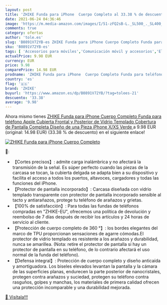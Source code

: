 ```yaml
---
layout: post
title: 'ZHIKE Funda para iPhone  Cuerpo Completo al 33.38 % de descuento'
date: 2021-06-24 04:36:46
image: 'https://m.media-amazon.com/images/I/51-zFQ2sB-L._SL500_._SL400_.jpg'
comments: true
category: ofertas
author: 'tole.es'
slug: 'B0891V72YB-es ZHIKE Funda para iPhone Cuerpo Completo Funda para...'
sku: 'B0891V72YB-es'
tags: [ 'Accesorios para móviles','Comunicación móvil y accesorios','Electrónica','Fundas y carcasas para teléfonos móviles','apple','iphone','zhike', ]
actualPrice: 9.98 EUR
currency: EUR
price: 9.98
comparePrice: 14.98 EUR
prodname: 'ZHIKE Funda para iPhone  Cuerpo Completo Funda para teléfono Apple Cubierta Frontal y Posterior de Vidrio Templado Cobertura de Pantalla Completa Diseño de una Pieza  iPhone X/XS  Verde '
country: 'es'
flag: '🇪🇸'
brand: 'ZHIKE'
buyurl: 'https://www.amazon.es/dp/B0891V72YB/?tag=tolees-21'
descuento: '33.38'
average: '9.98'
---
```


Ahora mismo tienes [ZHIKE Funda para iPhone  Cuerpo Completo Funda para teléfono Apple Cubierta Frontal y Posterior de Vidrio Templado Cobertura de Pantalla Completa Diseño de una Pieza  iPhone X/XS  Verde ](https://www.amazon.es/dp/B0891V72YB/?tag=tolees-21) a 9.98 EUR (original: 14.98 EUR) (33.38 %  de descuento) en el siguiente enlace!

[![ZHIKE Funda para iPhone  Cuerpo Completo](https://m.media-amazon.com/images/I/51-zFQ2sB-L._SL500_._SL400_.jpg)](https://www.amazon.es/dp/B0891V72YB/?tag=tolees-21)

🔎:

- 【Cortes precisos】: admite carga inalámbrica y no afectará la transmisión de la señal. Es súper perfecto cuando las piezas de la carcasa se tocan, la cubierta delgada se adapta bien a su dispositivo y facilita el acceso a todos los puertos, altavoces, cargadores y todas las funciones del iPhone.
- 【Protector de pantalla incorporado】: Carcasa diseñada con vidrio templado transparente con protector de pantalla incorporado sensible al tacto y antiarañazos, protege tu teléfono de arañazos y grietas.
- 【100% de satisfacción】: Para todas las fundas de teléfonos compradas en "ZHIKE-EU", ofrecemos una política de devolución y reembolso de 7 días después de recibir los artículos y 24 horas de servicio al cliente.
- 【Protección de cuerpo completo de 360 ​​°】: los bordes elegantes del marco de TPU proporcionan sensaciones de agarre cómodas.El protector de vidrio templado es resistente a los arañazos y durabilidad, nunca se amarillea. (Nota: retire el protector de pantalla si hay un protector de pantalla en su teléfono, de lo contrario afectará el uso normal de la funda del teléfono).
- 【Defensa integral】: Protección de cuerpo completo y diseño anticaída y amortiguadora. Los biseles elevados levantan la pantalla y la cámara de las superficies planas, endurecen la parte posterior de nanocristales, protegen contra arañazos y suciedad, protegen su teléfono contra rasguños, golpes y manchas, los materiales de primera calidad ofrecen una protección incomparable y una durabilidad mejorada.

[🛒 Visítala!!!](https://www.amazon.es/dp/B0891V72YB/?tag=tolees-21)
